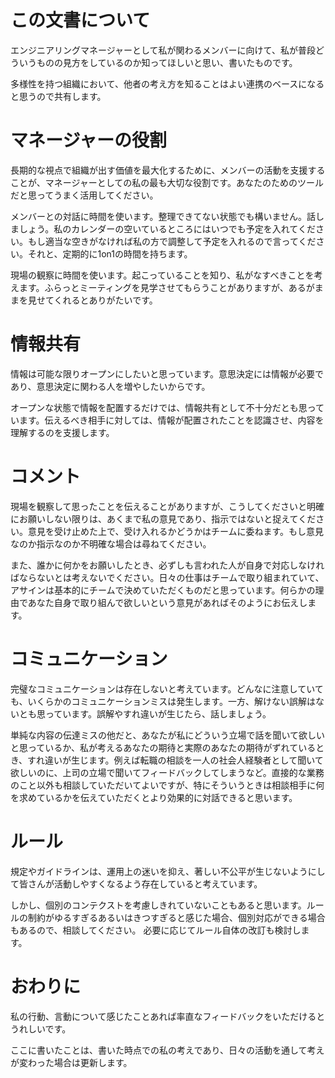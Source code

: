 # この文書について

エンジニアリングマネージャーとして私が関わるメンバーに向けて、私が普段どういうものの見方をしているのか知ってほしいと思い、書いたものです。

多様性を持つ組織において、他者の考え方を知ることはよい連携のベースになると思うので共有します。

# マネージャーの役割

長期的な視点で組織が出す価値を最大化するために、メンバーの活動を支援することが、マネージャーとしての私の最も大切な役割です。あなたのためのツールだと思ってうまく活用してください。

メンバーとの対話に時間を使います。整理できてない状態でも構いません。話しましょう。私のカレンダーの空いているところにはいつでも予定を入れてください。もし適当な空きがなければ私の方で調整して予定を入れるので言ってください。それと、定期的に1on1の時間を持ちます。

現場の観察に時間を使います。起こっていることを知り、私がなすべきことを考えます。ふらっとミーティングを見学させてもらうことがありますが、あるがままを見せてくれるとありがたいです。

# 情報共有

情報は可能な限りオープンにしたいと思っています。意思決定には情報が必要であり、意思決定に関わる人を増やしたいからです。

オープンな状態で情報を配置するだけでは、情報共有として不十分だとも思っています。伝えるべき相手に対しては、情報が配置されたことを認識させ、内容を理解するのを支援します。

# コメント

現場を観察して思ったことを伝えることがありますが、こうしてくださいと明確にお願いしない限りは、あくまで私の意見であり、指示ではないと捉えてください。意見を受け止めた上で、受け入れるかどうかはチームに委ねます。もし意見なのか指示なのか不明確な場合は尋ねてください。

また、誰かに何かをお願いしたとき、必ずしも言われた人が自身で対応しなければならないとは考えないでください。日々の仕事はチームで取り組まれていて、アサインは基本的にチームで決めていただくものだと思っています。何らかの理由であなた自身で取り組んで欲しいという意見があればそのようにお伝えします。

# コミュニケーション

完璧なコミュニケーションは存在しないと考えています。どんなに注意していても、いくらかのコミュニケーションミスは発生します。一方、解けない誤解はないとも思っています。誤解やすれ違いが生じたら、話しましょう。

単純な内容の伝達ミスの他だと、あなたが私にどういう立場で話を聞いて欲しいと思っているか、私が考えるあなたの期待と実際のあなたの期待がずれているとき、すれ違いが生じます。例えば転職の相談を一人の社会人経験者として聞いて欲しいのに、上司の立場で聞いてフィードバックしてしまうなど。直接的な業務のこと以外も相談していただいてよいですが、特にそういうときは相談相手に何を求めているかを伝えていただくとより効果的に対話できると思います。

# ルール

規定やガイドラインは、運用上の迷いを抑え、著しい不公平が生じないようにして皆さんが活動しやすくなるよう存在していると考えています。

しかし、個別のコンテクストを考慮しきれていないこともあると思います。ルールの制約がゆるすぎるあるいはきつすぎると感じた場合、個別対応ができる場合もあるので、相談してください。
必要に応じてルール自体の改訂も検討します。

# おわりに

私の行動、言動について感じたことあれば率直なフィードバックをいただけるとうれしいです。

ここに書いたことは、書いた時点での私の考えであり、日々の活動を通して考えが変わった場合は更新します。
